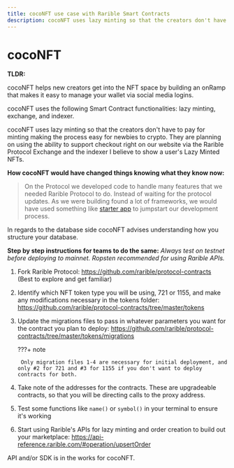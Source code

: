 ```yaml
---
title: cocoNFT use case with Rarible Smart Contracts
description: cocoNFT uses lazy minting so that the creators don't have to pay for minting making the process easy for newbies to crypto
---
```


# cocoNFT

**TLDR:**

cocoNFT helps new creators get into the NFT space by building an onRamp that makes it easy to manage your wallet via social media logins.

cocoNFT uses the following Smart Contract functionalities: lazy minting, exchange, and indexer.

cocoNFT uses lazy minting so that the creators don't have to pay for minting making the process easy for newbies to crypto. They are planning on using the ability to support checkout right on our website via the Rarible Protocol Exchange and the indexer I believe to show a user's Lazy Minted NFTs.

**How cocoNFT would have changed things knowing what they know now:**

> On the Protocol we developed code to handle many features that we needed Rarible Protocol to do. Instead of waiting for the protocol updates.
As we were building found a lot of frameworks, we would have used something like [starter app](https://github.com/austintgriffith/scaffold-eth/tree/rarible-starter-app) to jumpstart our development process.

In regards to the database side cocoNFT advises understanding how you structure your database.

**Step by step instructions for teams to do the same:**
*Always test on testnet before deploying to mainnet. Ropsten recommended for using Rarible APIs.*

1. Fork Rarible Protocol: https://github.com/rarible/protocol-contracts (Best to explore and get familiar)
2. Identify which NFT token type you will be using, 721 or 1155, and make any modifications necessary in the tokens folder: https://github.com/rarible/protocol-contracts/tree/master/tokens
3. Update the migrations files to pass in whatever parameters you want for the contract you plan to deploy: https://github.com/rarible/protocol-contracts/tree/master/tokens/migrations

    ???+ note
   
        Only migration files 1-4 are necessary for initial deployment, and only #2 for 721 and #3 for 1155 if you don't want to deploy contracts for both.

4. Take note of the addresses for the contracts. These are upgradeable contracts, so that you will be directing calls to the proxy address.
5. Test some functions like `name()` or `symbol()` in your terminal to ensure it's working
6. Start using Rarible's APIs for lazy minting and order creation to build out your marketplace: https://api-reference.rarible.com/#operation/upsertOrder

API and/or SDK is in the works for cocoNFT.
